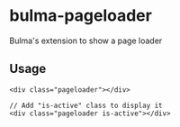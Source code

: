 # bulma-pageloader
Bulma's extension to show a page loader


Usage
---

```
<div class="pageloader"></div>

// Add "is-active" class to display it
<div class="pageloader is-active"></div>
